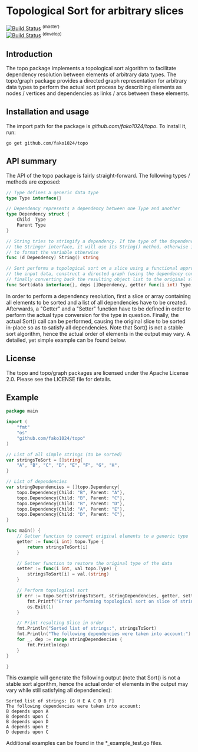 # Topological Sort for arbitrary slices

[ ![Build Status](https://app.codeship.com/projects/04cf1b10-da68-0134-0795-3a4993b56c58/status?branch=master)](https://app.codeship.com/projects/203652) <sup>(master)</sup>  
[ ![Build Status](https://app.codeship.com/projects/04cf1b10-da68-0134-0795-3a4993b56c58/status?branch=develop)](https://app.codeship.com/projects/203652) <sup>(develop)</sup>

Introduction
------------

The topo package implements a topological sort algorithm to facilitate dependency resolution between elements of arbitrary data types.
The topo/graph package provides a directed graph representation for arbitrary data types to perform the actual sort process by describing elements as nodes / vertices and dependencies as links / arcs between these elements.

Installation and usage
----------------------

The import path for the package is *github.com/fako1024/topo*.
To install it, run:

    go get github.com/fako1024/topo

API summary
-----------------

The API of the topo package is fairly straight-forward. The following types / methods are exposed:

```Go
// Type defines a generic data type
type Type interface{}

// Dependency represents a dependency between one Type and another
type Dependency struct {
	Child  Type
	Parent Type
}

// String tries to stringify a dependency. If the type of the dependency fulfills
// the Stringer interface, it will use its String() method, otherwise it will try
// to format the variable otherwise
func (d Dependency) String() string

// Sort performs a topological sort on a slice using a functional approach to generalize
// the input data, construct a directed graph (using the dependency constraints) and
// finally converting back the resulting object list to the original slice (sort in place)
func Sort(data interface{}, deps []Dependency, getter func(i int) Type, setter func(i int, val Type)) (err error)

```
In order to perform a dependency resolution, first a slice or array containing all elements to be sorted and a list of all dependencies have to be created.
Afterwards, a "Getter" and a "Setter" function have to be defined in order to perform the actual type conversion for the type in question.
Finally, the actual Sort() call can be performed, causing the original slice to be sorted in-place so as to satisfy all dependencies.
Note that Sort() is not a stable sort algorithm, hence the actual order of elements in the output may vary. A detailed, yet simple example can be found below.

License
-------

The topo and topo/graph packages are licensed under the Apache License 2.0. Please see the LICENSE file for details.

Example
-------

```Go
package main

import (
	"fmt"
	"os"
	"github.com/fako1024/topo"
)

// List of all simple strings (to be sorted)
var stringsToSort = []string{
	"A", "B", "C", "D", "E", "F", "G", "H",
}

// List of dependencies
var stringDependencies = []topo.Dependency{
	topo.Dependency{Child: "B", Parent: "A"},
	topo.Dependency{Child: "B", Parent: "C"},
	topo.Dependency{Child: "B", Parent: "D"},
	topo.Dependency{Child: "A", Parent: "E"},
	topo.Dependency{Child: "D", Parent: "C"},
}

func main() {
	// Getter function to convert original elements to a generic type
	getter := func(i int) topo.Type {
		return stringsToSort[i]
	}

	// Setter function to restore the original type of the data
	setter := func(i int, val topo.Type) {
		stringsToSort[i] = val.(string)
	}

	// Perform topological sort
	if err := topo.Sort(stringsToSort, stringDependencies, getter, setter); err != nil {
		fmt.Printf("Error performing topological sort on slice of strings: %s\n", err)
		os.Exit(1)
	}

	// Print resulting Slice in order
	fmt.Println("Sorted list of strings:", stringsToSort)
	fmt.Println("The following dependencies were taken into account:")
	for _, dep := range stringDependencies {
		fmt.Println(dep)
	}
}

}
```

This example will generate the following output (note that Sort() is not a stable
sort algorithm, hence the actual order of elements in the output may vary while
still satisfying all dependencies):

```
Sorted list of strings: [G H E A C D B F]
The following dependencies were taken into account:
B depends upon A
B depends upon C
B depends upon D
A depends upon E
D depends upon C
```

Additional examples can be found in the *_example_test.go files.
